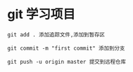 # git 学习项目

```
git add . 添加追踪文件,添加到暂存区

git commit -m "first commit" 添加到分支

git push -u origin master 提交到远程仓库

```
